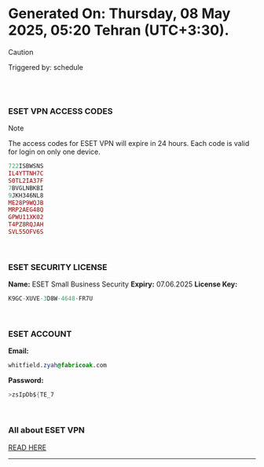 # Generated On: Thursday, 08 May 2025, 05:20 Tehran (UTC+3:30).

> [!CAUTION]
> Triggered by: schedule

<br><br>

### ESET VPN ACCESS CODES

> [!NOTE]
> The access codes for ESET VPN will expire in 24 hours.
> Each code is valid for login on only one device.

```ruby
722ISBWSNS
IL4YTTNH7C
S0TL2IA37F
7BVGLNBKBI
9JKH346NL8
ME28P9WQJB
MRP2AEG48Q
GPWU11XK02
T4PZ8RQJAH
SVL55OFV6S
```

<br>

### ESET SECURITY LICENSE

**Name:** ESET Small Business Security
**Expiry:** 07.06.2025
**License Key:**

```POV-Ray SDL
K9GC-XUVE-3D8W-4648-FR7U
```

<br>

### ESET ACCOUNT

**Email:**

```CSS
whitfield.zyah@fabricoak.com
```

**Password:**

```POV-Ray SDL
>zsIpDb${TE_7
```

<br>

### All about ESET VPN

[READ HERE](https://t.me/F_NiREvil/2113)

---

<br><br>

